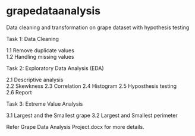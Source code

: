 # grapedataanalysis
Data cleaning and transformation on grape dataset with hypothesis testing

Task 1: Data Cleaning

  1.1 Remove duplicate values	
  1.2 Handling missing values	
  
Task 2: Exploratory Data Analysis (EDA)

  2.1 Descriptive analysis	
  2.2 Skewkness
  2.3 Correlation
  2.4 Histogram
  2.5 Hyposthesis testing	
  2.6 Report
  
Task 3: Extreme Value Analysis

  3.1 Largest and the Smallest grape
  3.2 Largest and Smallest perimeter	

Refer Grape Data Analysis Project.docx for more details.
